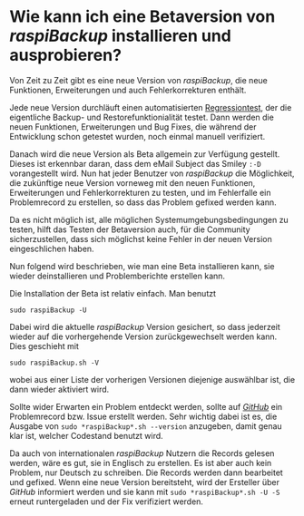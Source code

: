 # Wie kann ich eine Betaversion von *raspiBackup* installieren und ausprobieren?

Von Zeit zu Zeit gibt es eine neue Version von *raspiBackup*, die neue
Funktionen, Erweiterungen und auch Fehlerkorrekturen enthält.

Jede neue Version durchläuft einen automatisierten [Regressiontest](regressiontests-executed.md), der die
eigentliche Backup- und Restorefunktionialität testet. Dann werden die neuen
Funktionen, Erweiterungen und Bug Fixes, die während der Entwicklung schon
getestet wurden, noch einmal manuell verifiziert.

Danach wird die neue Version als Beta allgemein zur Verfügung gestellt. Dieses
ist erkennbar daran, dass dem eMail Subject das Smiley `:-D` vorangestellt wird.
Nun hat jeder Benutzer von *raspiBackup* die Möglichkeit, die zukünftige neue
Version vorneweg mit den neuen Funktionen, Erweiterungen und Fehlerkorrekturen
zu testen, und im Fehlerfalle ein Problemrecord zu erstellen, so dass das
Problem gefixed werden kann.

Da es nicht möglich ist, alle möglichen Systemumgebungsbedingungen zu
testen, hilft das Testen der Betaversion auch, für die Community
sicherzustellen, dass sich möglichst keine Fehler in der neuen Version
eingeschlichen haben.

Nun folgend wird beschrieben, wie man eine Beta installieren kann,
sie wieder deinstallieren und Problemberichte erstellen kann.

Die Installation der Beta ist relativ einfach. Man benutzt

```
sudo raspiBackup -U
```

Dabei wird die aktuelle *raspiBackup* Version gesichert, so dass jederzeit
wieder auf die vorhergehende Version zurückgewechselt werden kann.
Dies geschieht mit

```
sudo raspiBackup.sh -V
```
wobei aus einer Liste der vorherigen Versionen diejenige auswählbar ist,
die dann wieder aktiviert wird.

Sollte wider Erwarten ein Problem entdeckt werden, sollte auf [*GitHub*](https://github.com/framps/raspiBackup/issues) ein
Problemrecord bzw. Issue erstellt werden. Sehr wichtig dabei ist es, die
Ausgabe von `sudo *raspiBackup*.sh --version` anzugeben, damit genau klar ist,
welcher Codestand benutzt wird.

Da auch von internationalen *raspiBackup* Nutzern
die Records gelesen werden, wäre es gut, sie in Englisch zu erstellen. Es ist
aber auch kein Problem, nur Deutsch zu schreiben. Die Records werden dann
bearbeitet und gefixed. Wenn eine neue Version bereitsteht, wird der Ersteller
über *GitHub* informiert werden und sie kann mit `sudo *raspiBackup*.sh -U -S`
erneut runtergeladen und der Fix verifiziert werden.

[.status]: rst
[.source]: https://www.linux-tips-and-tricks.de/de/raspibackupcategoried/594-wie-kann-ich-die-betaversion-installieren-und-ausprobieren
[.source]: https://www.linux-tips-and-tricks.de/en/raspibackupcategorye/595-how-can-i-install-and-test-the-beta-version

